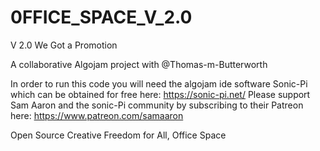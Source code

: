 # 0FFICE_SPACE_V_2.0
V 2.0 We Got a Promotion

A collaborative Algojam project with @Thomas-m-Butterworth

In order to run this code you will need the algojam ide software Sonic-Pi which can be obtained for free here: https://sonic-pi.net/ Please support Sam Aaron and the sonic-Pi community by subscribing to their Patreon here: https://www.patreon.com/samaaron

Open Source Creative Freedom for All, Office Space
